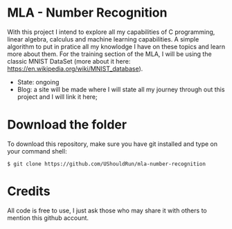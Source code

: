 # MLA - Number Recognition
With this project I intend to explore all my capabilities of C programming, linear algebra, calculus and machine learning capabilities.
A simple algorithm to put in pratice all my knowlodge I have on these topics and learn more about them.
For the training section of the MLA, I will be using the classic MNIST DataSet (more about it here: https://en.wikipedia.org/wiki/MNIST_database).

 - State: ongoing
 - Blog: a site will be made where I will state all my journey through out this project and I will link it here;

# Download the folder
To download this repository, make sure you have git installed and type on your command shell:
```shell
$ git clone https://github.com/UShouldRun/mla-number-recognition
```

# Credits
All code is free to use, I just ask those who may share it with others to mention this github account.
